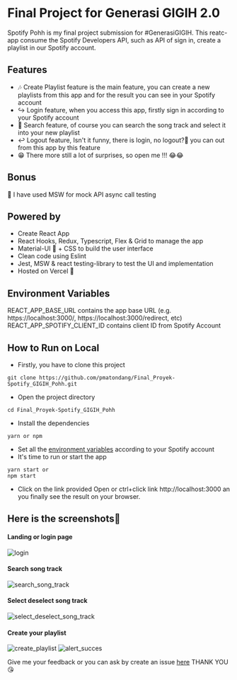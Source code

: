 # Final Project for Generasi GIGIH 2.0
Spotify Pohh is my final project submission for #GenerasiGIGIH. This reatc-app consume the Spotify Developers API, such as API of sign in, create a playlist in our Spotify account.

## Features
* 🎶 Create Playlist feature is the main feature, you can create a new playlists from this app and for the result you can see in your Spotify account
* ↪️ Login feature, when you access this app, firstly sign in according to your Spotify account
* 🔎 Search feature, of course you can search the song track and select it into your new playlist
* ↩️ Logout feature, Isn't it funny, there is login, no logout?🤭 you can out from this app by this feature
* 😁 There more still a lot of surprises, so open me !!! 😂😂

## Bonus
🧪 I have used MSW for mock API async call testing

## Powered by
* Create React App
* React Hooks, Redux, Typescript, Flex & Grid to manage the app
* Material-UI 📖 + CSS to build the user interface
* Clean code using Eslint
* Jest, MSW & react testing-library to test the UI and implementation
* Hosted on Vercel 🚀

## Environment Variables
REACT_APP_BASE_URL contains the app base URL (e.g. https://localhost:3000/, https://localhost:3000/redirect, etc)
REACT_APP_SPOTIFY_CLIENT_ID contains client ID from Spotify Account

## How to Run on Local
* Firstly, you have to clone this project
```
git clone https://github.com/pmatondang/Final_Proyek-Spotify_GIGIH_Pohh.git
```
* Open the project directory
```
cd Final_Proyek-Spotify_GIGIH_Pohh
```
* Install the dependencies
```
yarn or npm
```
* Set all the [environment variables](https://github.com/pmatondang/Final_Proyek-Spotify_GIGIH_Pohh/edit/master/README.md#environment-variables) according to your Spotify account
* It's time to run or start the app
```
yarn start or 
npm start
```
* Click on the link provided Open or ctrl+click link http://localhost:3000 an you finally see the result on your browser.

## Here is the screenshots🥳
#### Landing or login page
![login](https://user-images.githubusercontent.com/66526346/164732899-943b38bc-c611-4085-844b-eed2c95c7362.png)

#### Search song track
![search_song_track](https://user-images.githubusercontent.com/66526346/164733107-21914f70-041b-4663-a02f-efd9e2032242.png)

#### Select deselect song track
![select_deselect_song_track](https://user-images.githubusercontent.com/66526346/164733235-fc9d3c3f-0bf9-4dba-b5eb-5e2711b7f97f.png)


#### Create your playlist
![create_playlist](https://user-images.githubusercontent.com/66526346/164733352-4f4cf30a-4028-48b2-8144-88c5f1fa34cf.png)
![alert_succes](https://user-images.githubusercontent.com/66526346/164733478-3fa91e9f-912d-4598-9c92-6b352bffb083.png)


Give me your feedback or you can ask by create an issue [here](https://github.com/pmatondang/Final_Proyek-Spotify_GIGIH_Pohh/issues)
THANK YOU 😘
